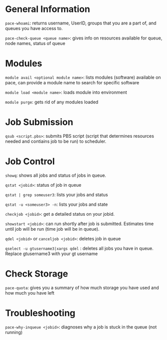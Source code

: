 # General Information

`pace-whoami`: returns username, UserID, groups that you are a part of, and queues you have access to.

`pace-check-queue <queue name>`: gives info on resources available for queue, node names, status of queue

# Modules

`module avail <optional module name>`: lists modules (software) available on pace, can provide a module name to search for specific software

`module load <module name>`: loads module into environment

`module purge`: gets rid of any modules loaded

# Job Submission

`qsub <script.pbs>`: submits PBS script (script that determines resources needed and contiains job to be run) to scheduler.

# Job Control

`showq`: shows all jobs and status of jobs in queue.

`qstat <jobid>`: status of job in queue

`qstat | grep someuser3`: lists your jobs and status

`qstat -u <someuser3> -n`: lists your jobs and state

`checkjob <jobid>`: get a detailed status on your jobid.

`showstart <jobid>`: can run shortly after job is submitted. Estimates time until job will be run (time job will be in queue).

`qdel <jobid>` or `canceljob <jobid>`: deletes job in queue

`qselect -u gtusername3|xargs qdel` : deletes all jobs you have in queue. Replace gtusername3 with your gt username

# Check Storage

`pace-quota`: gives you a summary of how much storage you have used and how much you have left

# Troubleshooting

`pace-why-inqueue <jobid>`: diagnoses why a job is stuck in the queue (not running)
